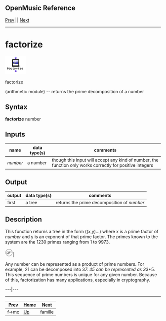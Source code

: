 OpenMusic Reference  
---  
[Prev](f-mc)| | [Next](famille)  
  
* * *

# factorize

![](figures/functions/arithmetic/factorize.png)

  
  
factorize  
  
(arithmetic module) \-- returns the prime decomposition of a number  

## Syntax

   **factorize**  number  

## Inputs

name| data type(s)| comments  
---|---|---  
  _number_ |  a number| though this input will accept any kind of number, the function only works correctly for positive integers  
  
## Output

output| data type(s)| comments  
---|---|---  
first| a tree| returns the prime decomposition of  _number_   
  
## Description

This function returns a tree in the form ((x,y)...) where x is a prime factor
of  _number_  and y is an exponent of that prime factor. The primes known to
the system are the 1230 primes ranging from 1 to 9973.

![Note](figures/images/note.gif)|

Any number can be represented as a product of prime numbers. For example, 21
can be decomposed into 3*7. 45 can be represented as 3*3*5. This sequence of
prime numbers is unique for any given number. Because of this, factorization
has many applications, especially in cryptography.  
  
---|---  
  
* * *

[Prev](f-mc)| [Home](index)| [Next](famille)  
---|---|---  
f->mc| [Up](funcref.main)| famille

